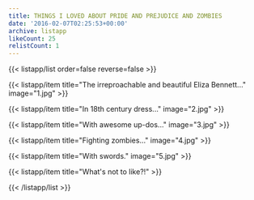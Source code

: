```yaml
---
title: THINGS I LOVED ABOUT PRIDE AND PREJUDICE AND ZOMBIES
date: '2016-02-07T02:25:53+00:00'
archive: listapp
likeCount: 25
relistCount: 1
---
```


{{< listapp/list order=false reverse=false >}}

   {{< listapp/item title="The irreproachable and beautiful Eliza Bennett..."
      image="1.jpg" >}}

   {{< listapp/item title="In 18th century dress..."
      image="2.jpg" >}}

   {{< listapp/item title="With awesome up-dos..."
      image="3.jpg" >}}

   {{< listapp/item title="Fighting zombies..."
      image="4.jpg" >}}

   {{< listapp/item title="With swords."
      image="5.jpg" >}}

   {{< listapp/item title="What's not to like?!" >}}

{{< /listapp/list >}}

